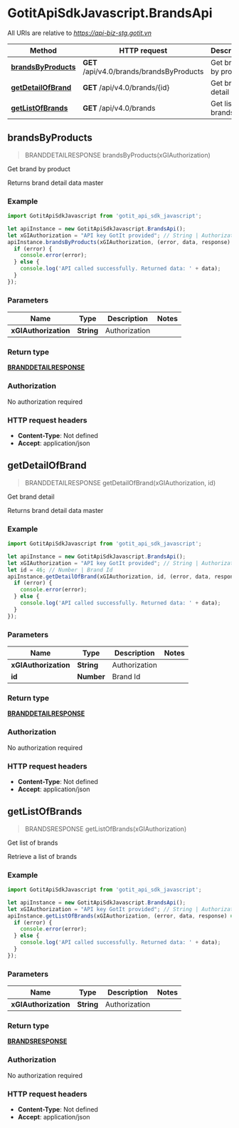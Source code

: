 # GotitApiSdkJavascript.BrandsApi

All URIs are relative to *https://api-biz-stg.gotit.vn*

Method | HTTP request | Description
------------- | ------------- | -------------
[**brandsByProducts**](BrandsApi.md#brandsByProducts) | **GET** /api/v4.0/brands/brandsByProducts | Get brand by product
[**getDetailOfBrand**](BrandsApi.md#getDetailOfBrand) | **GET** /api/v4.0/brands/{id} | Get brand detail
[**getListOfBrands**](BrandsApi.md#getListOfBrands) | **GET** /api/v4.0/brands | Get list of brands



## brandsByProducts

> BRANDDETAILRESPONSE brandsByProducts(xGIAuthorization)

Get brand by product

Returns brand detail data master

### Example

```javascript
import GotitApiSdkJavascript from 'gotit_api_sdk_javascript';

let apiInstance = new GotitApiSdkJavascript.BrandsApi();
let xGIAuthorization = "API key GotIt provided"; // String | Authorization
apiInstance.brandsByProducts(xGIAuthorization, (error, data, response) => {
  if (error) {
    console.error(error);
  } else {
    console.log('API called successfully. Returned data: ' + data);
  }
});
```

### Parameters


Name | Type | Description  | Notes
------------- | ------------- | ------------- | -------------
 **xGIAuthorization** | **String**| Authorization | 

### Return type

[**BRANDDETAILRESPONSE**](BRANDDETAILRESPONSE.md)

### Authorization

No authorization required

### HTTP request headers

- **Content-Type**: Not defined
- **Accept**: application/json


## getDetailOfBrand

> BRANDDETAILRESPONSE getDetailOfBrand(xGIAuthorization, id)

Get brand detail

Returns brand detail data master

### Example

```javascript
import GotitApiSdkJavascript from 'gotit_api_sdk_javascript';

let apiInstance = new GotitApiSdkJavascript.BrandsApi();
let xGIAuthorization = "API key GotIt provided"; // String | Authorization
let id = 46; // Number | Brand Id
apiInstance.getDetailOfBrand(xGIAuthorization, id, (error, data, response) => {
  if (error) {
    console.error(error);
  } else {
    console.log('API called successfully. Returned data: ' + data);
  }
});
```

### Parameters


Name | Type | Description  | Notes
------------- | ------------- | ------------- | -------------
 **xGIAuthorization** | **String**| Authorization | 
 **id** | **Number**| Brand Id | 

### Return type

[**BRANDDETAILRESPONSE**](BRANDDETAILRESPONSE.md)

### Authorization

No authorization required

### HTTP request headers

- **Content-Type**: Not defined
- **Accept**: application/json


## getListOfBrands

> BRANDSRESPONSE getListOfBrands(xGIAuthorization)

Get list of brands

Retrieve a list of brands

### Example

```javascript
import GotitApiSdkJavascript from 'gotit_api_sdk_javascript';

let apiInstance = new GotitApiSdkJavascript.BrandsApi();
let xGIAuthorization = "API key GotIt provided"; // String | Authorization
apiInstance.getListOfBrands(xGIAuthorization, (error, data, response) => {
  if (error) {
    console.error(error);
  } else {
    console.log('API called successfully. Returned data: ' + data);
  }
});
```

### Parameters


Name | Type | Description  | Notes
------------- | ------------- | ------------- | -------------
 **xGIAuthorization** | **String**| Authorization | 

### Return type

[**BRANDSRESPONSE**](BRANDSRESPONSE.md)

### Authorization

No authorization required

### HTTP request headers

- **Content-Type**: Not defined
- **Accept**: application/json

